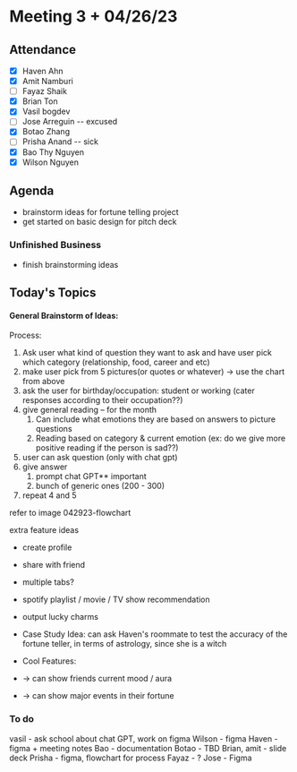 # Meeting 3 + 04/26/23
## Attendance
- [X] Haven Ahn
- [X] Amit Namburi
- [ ] Fayaz Shaik
- [X] Brian Ton
- [X] Vasil bogdev
- [ ] Jose Arreguin -- excused
- [X] Botao Zhang
- [ ] Prisha Anand -- sick
- [X] Bao Thy Nguyen
- [X] Wilson Nguyen

## Agenda
 - brainstorm ideas for fortune telling project
 - get started on basic design for pitch deck

### Unfinished Business
 - finish brainstorming ideas


## Today's Topics
 
#### General Brainstorm of Ideas: 

Process:
1. Ask user what kind of question they want to ask and have user pick which category (relationship, food, career and etc)
2. make user pick from 5 pictures(or quotes or whatever) → use the chart from above
3. ask the user for birthday/occupation: student or working (cater responses according to their occupation??) 
4. give general reading – for the month
   1. Can include what emotions they are based on answers to picture questions 
   2. Reading based on category & current emotion (ex: do we give more positive reading if the person is sad??) 
5. user can ask question (only with chat gpt)
6. give answer
   1. prompt chat GPT** important
   2. bunch of generic ones (200 - 300)
7. repeat 4 and 5

refer to image 042923-flowchart

extra feature ideas
 - create profile
 - share with friend
 - multiple tabs?
 - spotify playlist / movie / TV show recommendation
 - output lucky charms


- Case Study Idea: can ask Haven's roommate to test the accuracy of the fortune teller, in terms of astrology, since she is a witch 
- Cool Features: 
- → can show friends current mood / aura 
- → can show major events in their fortune 

### To do
vasil - ask school about chat GPT, work on figma
Wilson - figma
Haven - figma + meeting notes
Bao - documentation
Botao - TBD
Brian, amit - slide deck
Prisha - figma, flowchart for process
Fayaz - ?
Jose - Figma

